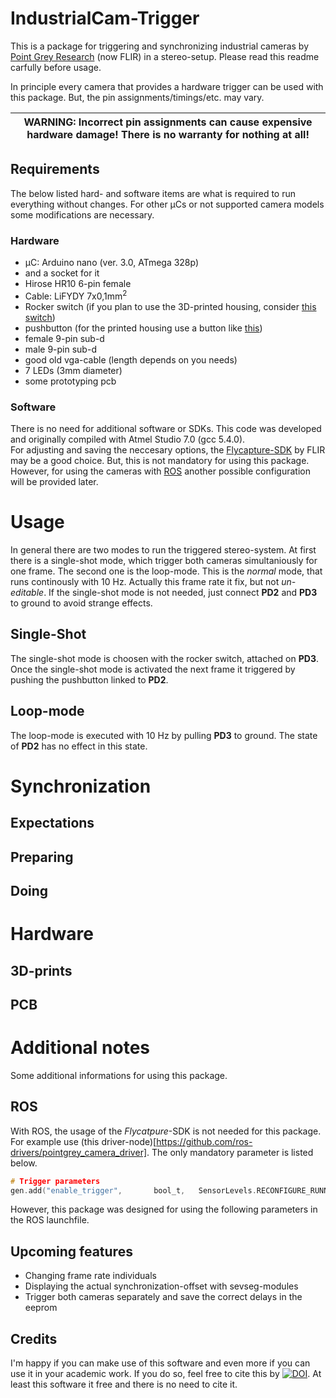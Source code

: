 # IndustrialCam-Trigger
  
This is a package for triggering and synchronizing industrial cameras by [Point Grey Research](https://www.flir.com/) (now FLIR) in a stereo-setup. Please read this readme carfully before usage.  

In principle every camera that provides a hardware trigger can be used with this package. But, the pin assignments/timings/etc. may vary.

| WARNING: Incorrect pin assignments can cause expensive hardware damage! There is no warranty for nothing at all! |
| --- |

## Requirements
The below listed hard- and software items are what is required to run everything without changes. For other µCs or not supported camera models some modifications are necessary.

### Hardware
- µC: Arduino nano (ver. 3.0, ATmega 328p) 
- and a socket for it
- Hirose HR10 6-pin female
- Cable: LiFYDY 7x0,1mm<sup>2</sup>
- Rocker switch (if you plan to use the 3D-printed housing, consider [this switch](https://www.digikey.com/product-detail/en/zf-electronics/SRB22A2FBBNN/CH755-ND/446021))
- pushbutton (for the printed housing use a button like [this](https://www.digikey.de/product-detail/de/e-switch/TL1105BF160Q/EG1833-ND/1358))
- female 9-pin sub-d
- male 9-pin sub-d
- good old vga-cable (length depends on you needs)
- 7 LEDs (3mm diameter)
- some prototyping pcb

### Software
There is no need for additional software or SDKs. This code was developed and originally compiled with Atmel Studio 7.0 (gcc 5.4.0).   
For adjusting and saving the neccesary options, the [Flycapture-SDK](https://www.flir.de/products/flycapture-sdk/) by FLIR may be a good choice. But, this is not mandatory for using this package. However, for using the cameras with [ROS](https://www.ros.org/) another possible configuration will be provided later.

# Usage

In general there are two modes to run the triggered stereo-system. At first there is a single-shot mode, which trigger both cameras simultaniously for one frame. The second one is the loop-mode. This is the *normal* mode, that runs continously with 10 Hz. Actually this frame rate it fix, but not *un-editable*. If the single-shot mode is not needed, just connect __PD2__ and __PD3__ to ground to avoid strange effects.

## Single-Shot

The single-shot mode is choosen with the rocker switch, attached on __PD3__. Once the single-shot mode is activated the next frame it triggered by pushing the pushbutton linked to __PD2__.

## Loop-mode

The loop-mode is executed with 10 Hz by pulling __PD3__ to ground. The state of __PD2__ has no effect in this state.

# Synchronization
## Expectations
## Preparing
## Doing

# Hardware
## 3D-prints
## PCB

# Additional notes
Some additional informations for using this package.
## ROS
With ROS, the usage of the _Flycatpure_-SDK is not needed for this package. For example use (this driver-node)[https://github.com/ros-drivers/pointgrey_camera_driver]. The only mandatory parameter is listed below.

```C
# Trigger parameters
gen.add("enable_trigger",       bool_t,   SensorLevels.RECONFIGURE_RUNNING,   "Enable the external triggering mode.",                                                        False)
```
However, this package was designed for using the following parameters in the ROS launchfile.

## Upcoming features
* Changing frame rate individuals
* Displaying the actual synchronization-offset with sevseg-modules
* Trigger both cameras separately and save the correct delays in the eeprom

## Credits
I'm happy if you can make use of this software and even more if you can use it in your academic work. If you do so, feel free to cite this by [![DOI](https://zenodo.org/badge/183741394.svg)](https://zenodo.org/badge/latestdoi/183741394). At least this software it free and there is no need to cite it.
